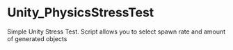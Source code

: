 # Unity_PhysicsStressTest
Simple Unity Stress Test. Script allows you to select spawn rate and amount of generated objects
